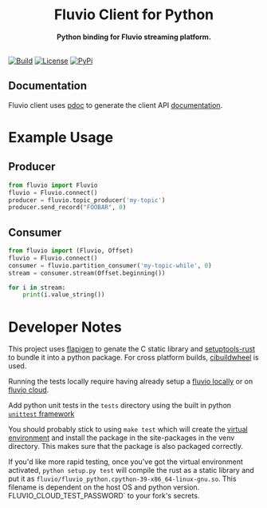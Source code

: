 <h1 align="center">Fluvio Client for Python</h1>
<div align="center">
 <strong>
   Python binding for Fluvio streaming platform.
 </strong>
</div>
<br />

[![Build](https://github.com/infinyon/fluvio-client-python/actions/workflows/cloud.yml/badge.svg)](https://github.com/infinyon/fluvio-client-python/actions/workflows/cloud.yml)
[![License](https://img.shields.io/badge/License-Apache%202.0-blue.svg)](https://github.com/infinyon/fluvio-client-python/blob/master/LICENSE-APACHE)
[![PyPi](https://img.shields.io/pypi/v/fluvio.svg)](https://img.shields.io/pypi/v/fluvio.svg)

## Documentation

Fluvio client uses [pdoc](https://github.com/mitmproxy/pdoc) to generate the client API [documentation](https://infinyon.github.io/fluvio-client-python/fluvio.html).

# Example Usage

## Producer
```python
from fluvio import Fluvio
fluvio = Fluvio.connect()
producer = fluvio.topic_producer('my-topic')
producer.send_record("FOOBAR", 0)
```

## Consumer
```python
from fluvio import (Fluvio, Offset)
fluvio = Fluvio.connect()
consumer = fluvio.partition_consumer('my-topic-while', 0)
stream = consumer.stream(Offset.beginning())

for i in stream:
    print(i.value_string())
```

# Developer Notes

This project uses [flapigen](https://github.com/Dushistov/flapigen-rs) to
genate the C static library and
[setuptools-rust](https://github.com/PyO3/setuptools-rust) to bundle it into a
python package. For cross platform builds,
       [cibuildwheel](https://github.com/joerick/cibuildwheel) is used.

Running the tests locally require having already setup a [fluvio
locally](https://www.fluvio.io/docs/getting-started/fluvio-local/) or on
[fluvio cloud](https://cloud.fluvio.io).


Add python unit tests in the `tests` directory using the built in python
[`unittest` framework](https://docs.python.org/3/library/unittest.html)

You should probably stick to using `make test` which will create the [virtual
environment](https://docs.python.org/3/tutorial/venv.html) and install the
package in the site-packages in the venv directory. This makes sure that the
package is also packaged correctly.

If you'd like more rapid testing, once you've got the virtual environment
activated, `python setup.py test` will compile the rust as a static library and
put it as `fluvio/fluvio_python.cpython-39-x86_64-linux-gnu.so`. This filename
is dependent on the host OS and python version.
FLUVIO_CLOUD_TEST_PASSWORD` to your fork's secrets.
